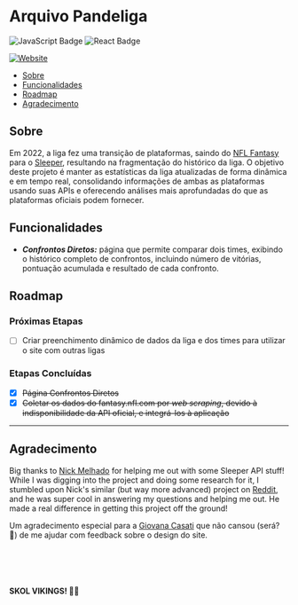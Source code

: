 # Arquivo Pandeliga

![JavaScript Badge](https://img.shields.io/badge/JavaScript-F7DF1C?style=for-the-badge&logo=javascript&logoColor=black)
![React Badge](https://img.shields.io/badge/React-20232A?style=for-the-badge&logo=react&logoColor=61DAFB)

<!-- Bem-vindo(a) ao Arquivo Pandeliga, um projeto que começou como um hobby, mas acabou se tornando uma oportunidade de estudo e aprendizado das tecnologias utilizadas. Seu objetivo é documentar o histórico da liga de _fantasy football_ Pandeliga. -->

<!-- Bem-vindo(a) ao Arquivo Pandeliga. A ideia deste projeto começou como uma forma de estudar e treinar React, usando um hobby _(fantasy football)_ como tema principal. No caminho, ele acabou se mostrando mais desafiador do que eu imaginava — o que serviu para me aprofundar nas tecnologias usadas. -->

[![Website](https://img.shields.io/badge/🌐_Acesse_o_Site-www.pandeliga.com-292c31?style=for-the-badge)](#)

- [Sobre](#sobre)
- [Funcionalidades](#funcionalidades)
- [Roadmap](#roadmap)
- [Agradecimento](#agradecimento)

## Sobre

Em 2022, a liga fez uma transição de plataformas, saindo do [NFL Fantasy](https://fantasy.nfl.com/) para o [Sleeper](https://sleeper.com/), resultando na fragmentação do histórico da liga. O objetivo deste projeto é manter as estatísticas da liga atualizadas de forma dinâmica e em tempo real, consolidando informações de ambas as plataformas usando suas APIs e oferecendo análises mais aprofundadas do que as plataformas oficiais podem fornecer.

## Funcionalidades

<!-- O Arquivo Pandeliga reúne diversos recursos para explorar e analisar o histórico da liga. Abaixo, estão descritas as funcionalidades da aplicação. -->

- **_Confrontos Diretos:_** página que permite comparar dois times, exibindo o histórico completo de confrontos, incluindo número de vitórias, pontuação acumulada e resultado de cada confronto.

<!-- - **RECORDES:**

- **CLASSIFICAÇÃO HISTÓRICA:**

- **TEMPORADAS:**

- **SALA DE TROFÉUS:**

- **PÁGINAS INDIVIDUAIS DE CADA TIME:** -->

## Roadmap

<!-- Aqui está o planejamento de desenvolvimento da aplicação. Este roadmap será atualizado à medida que as etapas forem concluídas e novos recursos forem adicionados. -->

### Próximas Etapas

- [ ] Criar preenchimento dinâmico de dados da liga e dos times para utilizar o site com outras ligas

### Etapas Concluídas

- [x] ~~Página Confrontos Diretos~~
- [x] ~~Coletar os dados do fantasy.nfl.com por _web scraping_, devido à indisponibilidade da API oficial, e integrá-los à aplicação~~

---

## Agradecimento

<!-- [Nick Melhado](https://github.com/nmelhado) por me ajudar com algumas dicas de como otimizar a busca dos dados na API do Sleeper. Enquanto eu estava estudando e fazendo pesquisas para o projeto, me deparei com um projeto semelhante (mas muito mais avançado) do Nick no [Reddit](https://www.reddit.com/r/DynastyFF/comments/ow6fa9/league_website_using_sleeper_api/), e ele foi muito solícito em responder minhas dúvidas e me ajudar. -->

Big thanks to [Nick Melhado](https://github.com/nmelhado) for helping me out with some Sleeper API stuff! While I was digging into the project and doing some research for it, I stumbled upon Nick's similar (but way more advanced) project on [Reddit](https://www.reddit.com/r/DynastyFF/comments/ow6fa9/league_website_using_sleeper_api/), and he was super cool in answering my questions and helping me out. He made a real difference in getting this project off the ground!

Um agradecimento especial para a [Giovana Casati](https://www.linkedin.com/in/giovanacasati/) que não cansou (será? 👀) de me ajudar com feedback sobre o design do site.

</br>
</br>
</br>

#### **SKOL VIKINGS!** 💛💜
